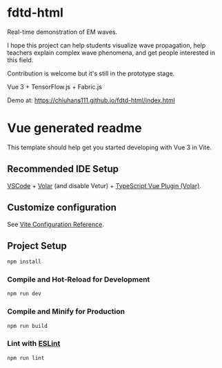 # fdtd-html
Real-time demonstration of EM waves.


I hope this project can help students visualize wave propagation, help teachers explain complex wave phenomena, and get people interested in this field.

Contribution is welcome but it's still in the prototype stage.

Vue 3 + TensorFlow.js + Fabric.js

Demo at: https://chiuhans111.github.io/fdtd-html/index.html

# Vue generated readme
This template should help get you started developing with Vue 3 in Vite.

## Recommended IDE Setup

[VSCode](https://code.visualstudio.com/) + [Volar](https://marketplace.visualstudio.com/items?itemName=Vue.volar) (and disable Vetur) + [TypeScript Vue Plugin (Volar)](https://marketplace.visualstudio.com/items?itemName=Vue.vscode-typescript-vue-plugin).

## Customize configuration

See [Vite Configuration Reference](https://vitejs.dev/config/).

## Project Setup

```sh
npm install
```

### Compile and Hot-Reload for Development

```sh
npm run dev
```

### Compile and Minify for Production

```sh
npm run build
```

### Lint with [ESLint](https://eslint.org/)

```sh
npm run lint
```
